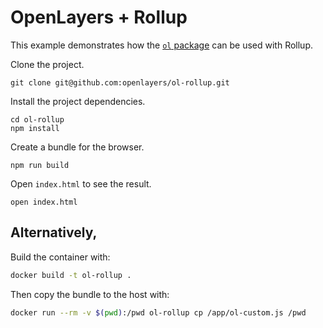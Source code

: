 # OpenLayers + Rollup

This example demonstrates how the [`ol` package](https://www.npmjs.com/package/ol) can be used with Rollup.

Clone the project.

    git clone git@github.com:openlayers/ol-rollup.git

Install the project dependencies.

    cd ol-rollup
    npm install

Create a bundle for the browser.

    npm run build

Open `index.html` to see the result.

    open index.html

## Alternatively,

Build the container with:

```bash
docker build -t ol-rollup .
```

Then copy the bundle to the host with:

```bash
docker run --rm -v $(pwd):/pwd ol-rollup cp /app/ol-custom.js /pwd
```
